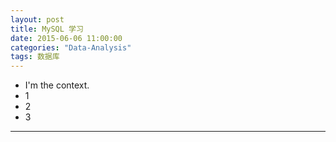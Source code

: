 ```yaml
---
layout: post
title: MySQL 学习
date: 2015-06-06 11:00:00
categories: "Data-Analysis"
tags: 数据库
---
```


- I'm the context.
- 1
- 2
- 3


---

